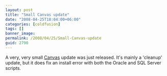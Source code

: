 ```yaml
---
layout: post
title: "Small Canvas update"
date: "2008-04-25T18:04:00+06:00"
categories: [coldfusion]
tags: []
banner_image: 
permalink: /2008/04/25/Small-Canvas-update
guid: 2790
---
```


A very, very small <a href="http://canvas.riaforge.org">Canvas</a> update was just released. It's mainly a 'cleanup' update, but it does fix an install error with both the Oracle and SQL Server scripts.